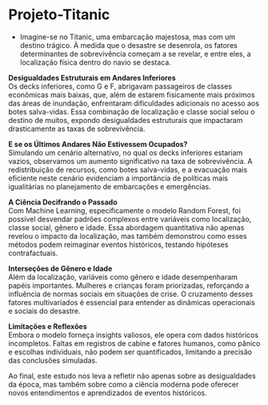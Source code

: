 # Projeto-Titanic

- Imagine-se no Titanic, uma embarcação majestosa, mas com um destino trágico. À medida que o desastre se desenrola, os fatores determinantes de sobrevivência começam a se revelar, e entre eles, a localização física dentro do navio se destaca.

**Desigualdades Estruturais em Andares Inferiores**</br>
Os decks inferiores, como G e F, abrigavam passageiros de classes econômicas mais baixas, que, além de estarem fisicamente mais próximos das áreas de inundação, enfrentaram dificuldades adicionais no acesso aos botes salva-vidas. Essa combinação de localização e classe social selou o destino de muitos, expondo desigualdades estruturais que impactaram drasticamente as taxas de sobrevivência.

**E se os Últimos Andares Não Estivessem Ocupados?**</br>
Simulando um cenário alternativo, no qual os decks inferiores estariam vazios, observamos um aumento significativo na taxa de sobrevivência. A redistribuição de recursos, como botes salva-vidas, e a evacuação mais eficiente neste cenário evidenciam a importância de políticas mais igualitárias no planejamento de embarcações e emergências.

**A Ciência Decifrando o Passado**</br>
Com Machine Learning, especificamente o modelo Random Forest, foi possível desvendar padrões complexos entre variáveis como localização, classe social, gênero e idade. Essa abordagem quantitativa não apenas revelou o impacto da localização, mas também demonstrou como esses métodos podem reimaginar eventos históricos, testando hipóteses contrafactuais.

**Interseções de Gênero e Idade**</br>
Além da localização, variáveis como gênero e idade desempenharam papéis importantes. Mulheres e crianças foram priorizadas, reforçando a influência de normas sociais em situações de crise. O cruzamento desses fatores multivariados é essencial para entender as dinâmicas operacionais e sociais do desastre.

**Limitações e Reflexões**</br>
Embora o modelo forneça insights valiosos, ele opera com dados históricos incompletos. Faltas em registros de cabine e fatores humanos, como pânico e escolhas individuais, não podem ser quantificados, limitando a precisão das conclusões simuladas.

Ao final, este estudo nos leva a refletir não apenas sobre as desigualdades da época, mas também sobre como a ciência moderna pode oferecer novos entendimentos e aprendizados de eventos históricos.
